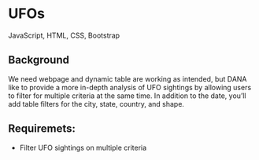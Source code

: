 # UFOs
JavaScript, HTML, CSS, Bootstrap
## Background
We need webpage and dynamic table are working as intended, but DANA like to provide a more in-depth analysis of UFO sightings by allowing users to filter for multiple criteria at the same time. In addition to the date, you’ll add table filters for the city, state, country, and shape.
## Requiremets:
- Filter UFO sightings on multiple criteria
